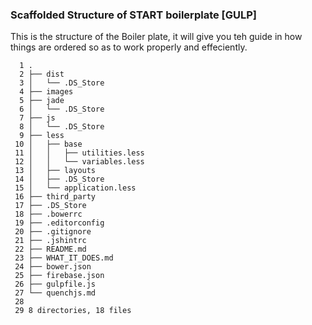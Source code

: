 ### Scaffolded Structure of START boilerplate [GULP]

This is the structure of the Boiler plate, it will give you teh guide in how things are ordered
so as to work properly and effeciently.

```
  1 .
  2 ├── dist
  3 │   └── .DS_Store
  4 ├── images
  5 ├── jade
  6 │   └── .DS_Store
  7 ├── js
  8 │   └── .DS_Store
  9 ├── less
 10 │   ├── base
 11 │   │   ├── utilities.less
 12 │   │   └── variables.less
 13 │   ├── layouts
 14 │   ├── .DS_Store
 15 │   └── application.less
 16 ├── third_party
 17 ├── .DS_Store
 18 ├── .bowerrc
 19 ├── .editorconfig
 20 ├── .gitignore
 21 ├── .jshintrc
 22 ├── README.md
 23 ├── WHAT_IT_DOES.md
 24 ├── bower.json
 25 ├── firebase.json
 26 ├── gulpfile.js
 27 └── quenchjs.md
 28
 29 8 directories, 18 files
 ```